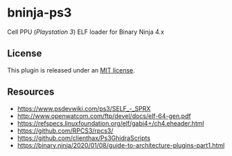 # bninja-ps3

Cell PPU (*Playstation 3*) ELF loader for Binary Ninja 4.x

## License

This plugin is released under an [MIT license](./license).

## Resources

* https://www.psdevwiki.com/ps3/SELF_-_SPRX
* http://www.openwatcom.com/ftp/devel/docs/elf-64-gen.pdf
* https://refspecs.linuxfoundation.org/elf/gabi4+/ch4.eheader.html
* https://github.com/RPCS3/rpcs3/
* https://github.com/clienthax/Ps3GhidraScripts
* https://binary.ninja/2020/01/08/guide-to-architecture-plugins-part1.html